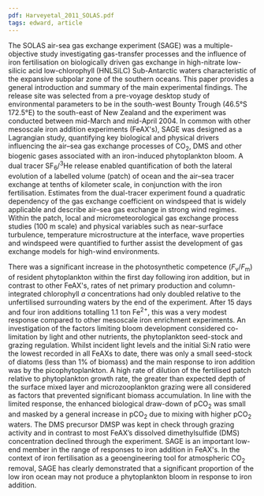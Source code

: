 ```yaml
---
pdf: Harveyetal_2011_SOLAS.pdf
tags: edward, article
---
```

The SOLAS air-sea gas exchange experiment (SAGE) was a multiple-objective study investigating gas-transfer processes and the influence of iron fertilisation on biologically driven gas exchange in high-nitrate low-silicic acid low-chlorophyll (HNLSiLC) Sub-Antarctic waters characteristic of the expansive subpolar zone of the southern oceans. This paper provides a general introduction and summary of the main experimental findings. The release site was selected from a pre-voyage desktop study of environmental parameters to be in the south-west Bounty Trough (46.5&deg;S 172.5&deg;E) to the south-east of New Zealand and the experiment was conducted between mid-March and mid-April 2004. In common with other mesoscale iron addition experiments (FeAX's), SAGE was designed as a Lagrangian study, quantifying key biological and physical drivers influencing the air–sea gas exchange processes of CO<sub>2</sub>, DMS and other biogenic gases associated with an iron-induced phytoplankton bloom. A dual tracer SF<sub>6</sub>/<sup>3</sup>He release enabled quantification of both the lateral evolution of a labelled volume (patch) of ocean and the air–sea tracer exchange at tenths of kilometer scale, in conjunction with the iron fertilisation. Estimates from the dual-tracer experiment found a quadratic dependency of the gas exchange coefficient on windspeed that is widely applicable and describe air–sea gas exchange in strong wind regimes. Within the patch, local and micrometeorological gas exchange process studies (100 m scale) and physical variables such as near-surface turbulence, temperature microstructure at the interface, wave properties and windspeed were quantified to further assist the development of gas exchange models for high-wind environments.

There was a significant increase in the photosynthetic competence (*F*<sub>v</sub>/*F*<sub>m</sub>) of resident phytoplankton within the first day following iron addition, but in contrast to other FeAX's, rates of net primary production and column-integrated chlorophyll *a* concentrations had only doubled relative to the unfertilised surrounding waters by the end of the experiment. After 15 days and four iron additions totalling 1.1 ton Fe<sup>2+</sup>, this was a very modest response compared to other mesoscale iron enrichment experiments. An investigation of the factors limiting bloom development considered co-limitation by light and other nutrients, the phytoplankton seed-stock and grazing regulation. Whilst incident light levels and the initial Si:N ratio were the lowest recorded in all FeAXs to date, there was only a small seed-stock of diatoms (less than 1% of biomass) and the main response to iron addition was by the picophytoplankton. A high rate of dilution of the fertilised patch relative to phytoplankton growth rate, the greater than expected depth of the surface mixed layer and microzooplankton grazing were all considered as factors that prevented significant biomass accumulation. In line with the limited response, the enhanced biological draw-down of pCO<sub>2</sub> was small and masked by a general increase in pCO<sub>2</sub> due to mixing with higher pCO<sub>2</sub> waters. The DMS precursor DMSP was kept in check through grazing activity and in contrast to most FeAX’s dissolved dimethylsulfide (DMS) concentration declined through the experiment. SAGE is an important low-end member in the range of responses to iron addition in FeAX's. In the context of iron fertilisation as a geoengineering tool for atmospheric CO<sub>2</sub> removal, SAGE has clearly demonstrated that a significant proportion of the low iron ocean may not produce a phytoplankton bloom in response to iron addition.
